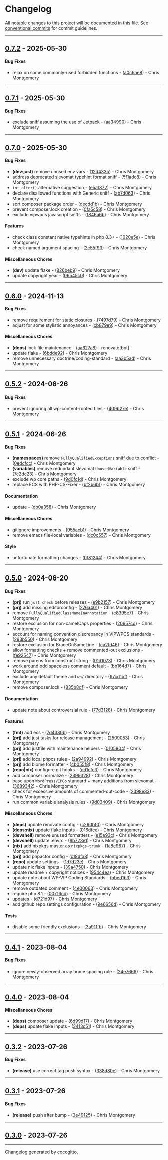 # Changelog
All notable changes to this project will be documented in this file. See [conventional commits](https://www.conventionalcommits.org/) for commit guidelines.

- - -
## [0.7.2](https://github.com/kleinweb/php-coding-standards/compare/a0c6ae8bde41d48f31ad1e0ffe34310638f926b8..0.7.2) - 2025-05-30
#### Bug Fixes
- relax on some commonly-used forbidden functions - ([a0c6ae8](https://github.com/kleinweb/php-coding-standards/commit/a0c6ae8bde41d48f31ad1e0ffe34310638f926b8)) - Chris Montgomery

- - -

## [0.7.1](https://github.com/kleinweb/php-coding-standards/compare/aa34990f1634d9e458e054b340c74666090aa05d..0.7.1) - 2025-05-30
#### Bug Fixes
- exclude sniff assuming the use of Jetpack - ([aa34990](https://github.com/kleinweb/php-coding-standards/commit/aa34990f1634d9e458e054b340c74666090aa05d)) - Chris Montgomery

- - -

## [0.7.0](https://github.com/kleinweb/php-coding-standards/compare/06545c037379ccfdc7d4d565699b8aef97d023e0..0.7.0) - 2025-05-30
#### Bug Fixes
- **(dev:just)** remove unused env vars - ([12d433b](https://github.com/kleinweb/php-coding-standards/commit/12d433b4f9c2492b5d92791e999178beaef2a35d)) - Chris Montgomery
- address deprecated slevomat typehint format sniff - ([5f1adc8](https://github.com/kleinweb/php-coding-standards/commit/5f1adc8a5f5718456531430cd333989417b02697)) - Chris Montgomery
- `ini_alter()` alternative suggestion - ([e5a1872](https://github.com/kleinweb/php-coding-standards/commit/e5a1872873b2e2985d4752bcb63ad2c496a9fdf4)) - Chris Montgomery
- declare disallowed functions with Generic sniff - ([ab7d063](https://github.com/kleinweb/php-coding-standards/commit/ab7d063a6847d119bbc0d2be5503227b64d7cc0f)) - Chris Montgomery
- sort composer package order - ([decdd1b](https://github.com/kleinweb/php-coding-standards/commit/decdd1bb9ef96ac05ebae050c040d59518e9b545)) - Chris Montgomery
- prevent composer.lock creation - ([0fa5c58](https://github.com/kleinweb/php-coding-standards/commit/0fa5c589f8b08f13d208f016c59825a8b41055c0)) - Chris Montgomery
- exclude vipwpcs javascript sniffs - ([f846a6b](https://github.com/kleinweb/php-coding-standards/commit/f846a6b7f7593077cbe5211c717e0695d1a1cf7a)) - Chris Montgomery
#### Features
- check class constant native typehints in php 8.3+ - ([1020e5e](https://github.com/kleinweb/php-coding-standards/commit/1020e5e57894c61e6166804a6673e353b6ff0ed4)) - Chris Montgomery
- check named argument spacing - ([2c55f93](https://github.com/kleinweb/php-coding-standards/commit/2c55f939b08f44f9d7f5ac3072f0252edfb9fc32)) - Chris Montgomery
#### Miscellaneous Chores
- **(dev)** update flake - ([826beb9](https://github.com/kleinweb/php-coding-standards/commit/826beb9f0cf1b1d3140ec978347f9bcf613feb7b)) - Chris Montgomery
- update copyright year - ([06545c0](https://github.com/kleinweb/php-coding-standards/commit/06545c037379ccfdc7d4d565699b8aef97d023e0)) - Chris Montgomery

- - -

## [0.6.0](https://github.com/kleinweb/php-coding-standards/compare/aa627a81bbe34f536ff8bec14910b6dc8085c434..0.6.0) - 2024-11-13
#### Bug Fixes
- remove requirement for static closures - ([7497d79](https://github.com/kleinweb/php-coding-standards/commit/7497d796d74a383010f09bc94940adb22777f37d)) - Chris Montgomery
- adjust for some stylistic annoyances - ([cb879e9](https://github.com/kleinweb/php-coding-standards/commit/cb879e9c9b7bd88e116ce55bd1722816137bb1c3)) - Chris Montgomery
#### Miscellaneous Chores
- **(deps)** lock file maintenance - ([aa627a8](https://github.com/kleinweb/php-coding-standards/commit/aa627a81bbe34f536ff8bec14910b6dc8085c434)) - renovate[bot]
- update flake - ([6bdde92](https://github.com/kleinweb/php-coding-standards/commit/6bdde925460db4980c265c40da0c25d12cbb5ebc)) - Chris Montgomery
- remove unnecessary doctrine/coding-standard - ([aa3b5ad](https://github.com/kleinweb/php-coding-standards/commit/aa3b5ad1bcc1cd156898fcf792efdacec7694ced)) - Chris Montgomery

- - -

## [0.5.2](https://github.com/kleinweb/php-coding-standards/compare/409b27e9f5696950bbada7ec5eaa4a1678c75d26..0.5.2) - 2024-06-26
#### Bug Fixes
- prevent ignoring all wp-content-rooted files - ([409b27e](https://github.com/kleinweb/php-coding-standards/commit/409b27e9f5696950bbada7ec5eaa4a1678c75d26)) - Chris Montgomery

- - -

## [0.5.1](https://github.com/kleinweb/php-coding-standards/compare/7c2dc23b409bb4cde1f8433b4d5fbd44b7c67162..0.5.1) - 2024-06-26
#### Bug Fixes
- **(namespaces)** remove `FullyQualifiedExceptions` sniff due to conflict - ([0edcfcc](https://github.com/kleinweb/php-coding-standards/commit/0edcfccbb04d9e72c999cd7b1f1599bf88dbbab5)) - Chris Montgomery
- **(variables)** remove redundant slevomat `UnusedVariable` sniff - ([7c2dc23](https://github.com/kleinweb/php-coding-standards/commit/7c2dc23b409bb4cde1f8433b4d5fbd44b7c67162)) - Chris Montgomery
- exclude wp core paths - ([9d0fc1d](https://github.com/kleinweb/php-coding-standards/commit/9d0fc1d56b4354b7eb59f330bee349f67b71fa47)) - Chris Montgomery
- replace ECS with PHP-CS-Fixer - ([bf2b6b1](https://github.com/kleinweb/php-coding-standards/commit/bf2b6b1a4479043f9bf709026849bb038a8a5ed8)) - Chris Montgomery
#### Documentation
- update - ([db0a358](https://github.com/kleinweb/php-coding-standards/commit/db0a35859327ddc1dc152467ceb89e96e21da12c)) - Chris Montgomery
#### Miscellaneous Chores
- gitignore improvements - ([955acb1](https://github.com/kleinweb/php-coding-standards/commit/955acb145f68a6b746c29b62279c37685655bc6e)) - Chris Montgomery
- remove emacs file-local variables - ([dc0c557](https://github.com/kleinweb/php-coding-standards/commit/dc0c55747b2f4e8371092b2976a20782437b010b)) - Chris Montgomery
#### Style
- unfortunate formatting changes - ([b181244](https://github.com/kleinweb/php-coding-standards/commit/b1812440f3dc9573cc8edd1c32f8a0d11e3825d0)) - Chris Montgomery

- - -

## [0.5.0](https://github.com/kleinweb/php-coding-standards/compare/9e6656d6a3269ee0e8ea6f030d025033493f830a..0.5.0) - 2024-06-20
#### Bug Fixes
- **(prj)** run `just check` before releases - ([e9b2157](https://github.com/kleinweb/php-coding-standards/commit/e9b2157295d940315e372fbf5f93ff6797765507)) - Chris Montgomery
- **(prj)** add missing editorconfig - ([276a401](https://github.com/kleinweb/php-coding-standards/commit/276a40140d7b160660a6292a5bad1e0c89cba890)) - Chris Montgomery
- remove `FullyQualifiedClassNameInAnnotation` - ([c8395e7](https://github.com/kleinweb/php-coding-standards/commit/c8395e766d7885bc3cb6eff145cb8938f34f12b0)) - Chris Montgomery
- restore exclusion for non-camelCaps properties - ([20957cd](https://github.com/kleinweb/php-coding-standards/commit/20957cd4d4dd22d4cb9a47c293575e6e430f3320)) - Chris Montgomery
- account for naming convention discrepancy in VIPWPCS standards - ([293b550](https://github.com/kleinweb/php-coding-standards/commit/293b550975279f2919d69dbd73455cd5df72bfb2)) - Chris Montgomery
- restore exclusion for BraceOnSameLine - ([ca2fd46](https://github.com/kleinweb/php-coding-standards/commit/ca2fd46023fd21a1042af92e373d9f02e70b7c56)) - Chris Montgomery
- allow formatting checks + remove commented-out exclusions - ([fe92547](https://github.com/kleinweb/php-coding-standards/commit/fe92547766b65dae3bba2d53d13a730445889d94)) - Chris Montgomery
- remove parens from construct string - ([01d1073](https://github.com/kleinweb/php-coding-standards/commit/01d107309d5cffe1141672fddf00e097a5a84bd0)) - Chris Montgomery
- work around odd spaceless comment default - ([bb164d7](https://github.com/kleinweb/php-coding-standards/commit/bb164d781527213d8ade5e7d2e6fa2adf0d22aa7)) - Chris Montgomery
- exclude any default theme and `wp/` directory - ([97cd1bf](https://github.com/kleinweb/php-coding-standards/commit/97cd1bf7dde15f956e7c589986a10e4f95f05d07)) - Chris Montgomery
- remove composer.lock - ([835b8df](https://github.com/kleinweb/php-coding-standards/commit/835b8df6c840e7f1c8424de17ec80f0682f8c514)) - Chris Montgomery
#### Documentation
- update note about controversial rule - ([77d3128](https://github.com/kleinweb/php-coding-standards/commit/77d312824f1e13637c3ff8140d9b3f45290cbe81)) - Chris Montgomery
#### Features
- **(fmt)** add ecs - ([7d4380b](https://github.com/kleinweb/php-coding-standards/commit/7d4380bab074e3871020119eb6d78c675d6c76ce)) - Chris Montgomery
- **(prj)** add just tasks for release management - ([2509053](https://github.com/kleinweb/php-coding-standards/commit/25090530c35d262d37da9ab9c3325b0695a535ff)) - Chris Montgomery
- **(prj)** add justfile with maintenance helpers - ([0105804](https://github.com/kleinweb/php-coding-standards/commit/01058046717734d8efa9c316e0a950ab34a31b82)) - Chris Montgomery
- **(prj)** add local phpcs rules - ([2a94992](https://github.com/kleinweb/php-coding-standards/commit/2a94992e5a5a04b2d828372b552503711933321c)) - Chris Montgomery
- **(prj)** add biome formatter - ([4b055f8](https://github.com/kleinweb/php-coding-standards/commit/4b055f8aede1008d5a47908bc9e3d679da826334)) - Chris Montgomery
- **(repo|nix)** configure git hooks - ([dd1cfc3](https://github.com/kleinweb/php-coding-standards/commit/dd1cfc33afdd25c728370eb40ce02a82ecf4dbd9)) - Chris Montgomery
- add composer normalize - ([2399328](https://github.com/kleinweb/php-coding-standards/commit/2399328da4ebe3e3d4c9d835444b09790a9d239b)) - Chris Montgomery
- base upon `WordPressVIPGo` standard + many additions from slevomat - ([3689342](https://github.com/kleinweb/php-coding-standards/commit/368934294d15b2eb94c6ad9de10ea42bd929018f)) - Chris Montgomery
- check for excessive amounts of commented-out-code - ([2398e83](https://github.com/kleinweb/php-coding-standards/commit/2398e83c097bdfcf5af92bdfaec215456b3ac3bd)) - Chris Montgomery
- run common variable analysis rules - ([9d03409](https://github.com/kleinweb/php-coding-standards/commit/9d034096bcdd2a25bfae4b924e934d3d4544b63e)) - Chris Montgomery
#### Miscellaneous Chores
- **(deps)** update renovate config - ([c260bf0](https://github.com/kleinweb/php-coding-standards/commit/c260bf0427c531fce41aebae9e4fd99f74d36000)) - Chris Montgomery
- **(deps:nix)** update flake inputs - ([016dfee](https://github.com/kleinweb/php-coding-standards/commit/016dfeeeb55f03433b0afe5877b31ec4ad11f46e)) - Chris Montgomery
- **(devshell)** remove unused formatters - ([e15e93c](https://github.com/kleinweb/php-coding-standards/commit/e15e93c53494509e369e559fe5de8976e045f503)) - Chris Montgomery
- **(devshell)** update .envrc - ([8b723e1](https://github.com/kleinweb/php-coding-standards/commit/8b723e1569ed6eed6ae661c2e3eb6fc3bcb836c2)) - Chris Montgomery
- **(nix)** add nixpkgs master as `nixpkgs-trunk` - ([1a8c967](https://github.com/kleinweb/php-coding-standards/commit/1a8c967113b092224e87855ce630747202a22db9)) - Chris Montgomery
- **(prj)** add phpactor config - ([c18dfa8](https://github.com/kleinweb/php-coding-standards/commit/c18dfa8a8e298307c8774978ab7faf5bce2ffddc)) - Chris Montgomery
- **(repo)** update settings - ([1d7d23e](https://github.com/kleinweb/php-coding-standards/commit/1d7d23e20073000c8eb80d497ac5d22c70cf9c88)) - Chris Montgomery
- update nix flake inputs - ([39a4750](https://github.com/kleinweb/php-coding-standards/commit/39a47506e179982478477491aea0e87da44003c5)) - Chris Montgomery
- update readme + copyright notices - ([954c4ea](https://github.com/kleinweb/php-coding-standards/commit/954c4ead7376b3998b6f6b58a0599e7b6a8847d3)) - Chris Montgomery
- update note about WP-VIP Coding Standards - ([bbed1b3](https://github.com/kleinweb/php-coding-standards/commit/bbed1b3acd88dc54bd4efdbbe422a7ec80649c68)) - Chris Montgomery
- remove outdated comment - ([4e00063](https://github.com/kleinweb/php-coding-standards/commit/4e0006321169cbed3443c5c8cc7cfb6ecfb5f1c2)) - Chris Montgomery
- require php 8.1 - ([00716cd](https://github.com/kleinweb/php-coding-standards/commit/00716cd40d1e25f2441b4d10bd1d61fbe1e7597e)) - Chris Montgomery
- updates - ([d721d97](https://github.com/kleinweb/php-coding-standards/commit/d721d971b6563043cd1bef15464bf9fb83a29fab)) - Chris Montgomery
- add github repo settings configuration - ([9e6656d](https://github.com/kleinweb/php-coding-standards/commit/9e6656d6a3269ee0e8ea6f030d025033493f830a)) - Chris Montgomery
#### Tests
- disable some friendly exclusions - ([3a911fb](https://github.com/kleinweb/php-coding-standards/commit/3a911fba8e13bc2b8aa151b49e2fffb5d228914d)) - Chris Montgomery

- - -

## [0.4.1](https://github.com/kleinweb/php-coding-standards/compare/0.4.0..0.4.1) - 2023-08-04
#### Bug Fixes
- ignore newly-observed array brace spacing rule - ([24e7666](https://github.com/kleinweb/php-coding-standards/commit/24e7666798cf84b19cd322bb48773300ece2f67e)) - Chris Montgomery

- - -

## [0.4.0](https://github.com/kleinweb/php-coding-standards/compare/0.3.2..0.4.0) - 2023-08-04
#### Miscellaneous Chores
- **(deps)** composer update - ([6d99d17](https://github.com/kleinweb/php-coding-standards/commit/6d99d17994a5a032392d5eee2e761f82e1a850db)) - Chris Montgomery
- **(deps)** update flake inputs - ([3413c51](https://github.com/kleinweb/php-coding-standards/commit/3413c51996e0da75c87e7146fd5ce369b65303ef)) - Chris Montgomery

- - -

## [0.3.2](https://github.com/kleinweb/php-coding-standards/compare/0.3.1..0.3.2) - 2023-07-26
#### Bug Fixes
- **(release)** use correct tag push syntax - ([338d80e](https://github.com/kleinweb/php-coding-standards/commit/338d80e7304301494a2f732c3132ad4e2128238d)) - Chris Montgomery

- - -

## [0.3.1](https://github.com/kleinweb/php-coding-standards/compare/0.3.0..0.3.1) - 2023-07-26
#### Bug Fixes
- **(release)** push after bump - ([3e49125](https://github.com/kleinweb/php-coding-standards/commit/3e4912562cfcbfa2fca2b1601cb049061c6e1780)) - Chris Montgomery

- - -

## [0.3.0](https://github.com/kleinweb/php-coding-standards/compare/0.1.0..0.3.0) - 2023-07-26

- - -

Changelog generated by [cocogitto](https://github.com/cocogitto/cocogitto).
